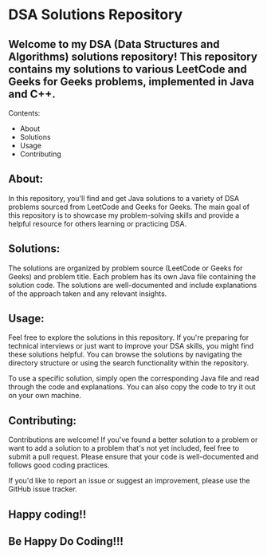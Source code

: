 # DSA Solutions Repository

## Welcome to my DSA (Data Structures and Algorithms) solutions repository! This repository contains my solutions to various LeetCode and Geeks for Geeks problems, implemented in Java and C++.

Contents:

- About
- Solutions
- Usage
- Contributing

## About:

In this repository, you'll find and get Java solutions to a variety of DSA problems sourced from LeetCode and Geeks for Geeks. The main goal of this repository is to showcase my problem-solving skills and provide a helpful resource for others learning or practicing DSA.

## Solutions:

The solutions are organized by problem source (LeetCode or Geeks for Geeks) and problem title. Each problem has its own Java file containing the solution code. The solutions are well-documented and include explanations of the approach taken and any relevant insights.

## Usage:

Feel free to explore the solutions in this repository. If you're preparing for technical interviews or just want to improve your DSA skills, you might find these solutions helpful. You can browse the solutions by navigating the directory structure or using the search functionality within the repository.

To use a specific solution, simply open the corresponding Java file and read through the code and explanations. You can also copy the code to try it out on your own machine.

## Contributing:

Contributions are welcome! If you've found a better solution to a problem or want to add a solution to a problem that's not yet included, feel free to submit a pull request. Please ensure that your code is well-documented and follows good coding practices.

If you'd like to report an issue or suggest an improvement, please use the GitHub issue tracker.

## Happy coding!!
## Be Happy Do Coding!!!
